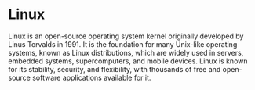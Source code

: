 # Linux
Linux is an open-source operating system kernel originally developed by Linus Torvalds in 1991. It is the foundation for many Unix-like operating systems, known as Linux distributions, which are widely used in servers, embedded systems, supercomputers, and mobile devices. Linux is known for its stability, security, and flexibility, with thousands of free and open-source software applications available for it.